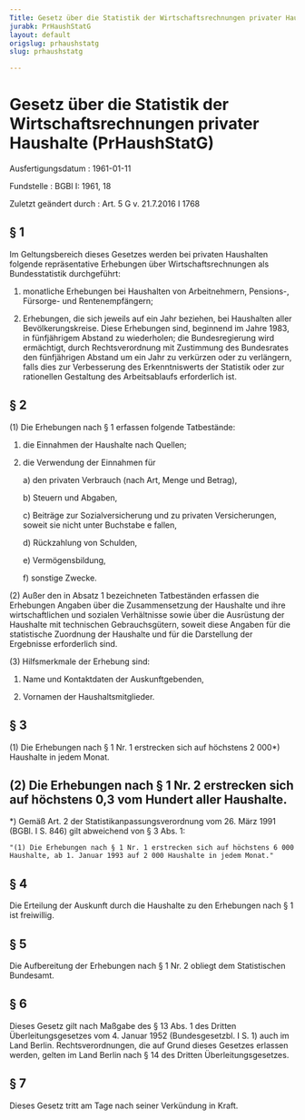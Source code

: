 ```yaml
---
Title: Gesetz über die Statistik der Wirtschaftsrechnungen privater Haushalte
jurabk: PrHaushStatG
layout: default
origslug: prhaushstatg
slug: prhaushstatg

---
```


# Gesetz über die Statistik der Wirtschaftsrechnungen privater Haushalte (PrHaushStatG)

Ausfertigungsdatum
:   1961-01-11

Fundstelle
:   BGBl I: 1961, 18

Zuletzt geändert durch
:   Art. 5 G v. 21.7.2016 I 1768


## § 1

Im Geltungsbereich dieses Gesetzes werden bei privaten Haushalten
folgende repräsentative Erhebungen über Wirtschaftsrechnungen als
Bundesstatistik durchgeführt:

1.  monatliche Erhebungen bei Haushalten von Arbeitnehmern, Pensions-,
    Fürsorge- und Rentenempfängern;


2.  Erhebungen, die sich jeweils auf ein Jahr beziehen, bei Haushalten
    aller Bevölkerungskreise. Diese Erhebungen sind, beginnend im Jahre
    1983, in fünfjährigem Abstand zu wiederholen; die Bundesregierung wird
    ermächtigt, durch Rechtsverordnung mit Zustimmung des Bundesrates den
    fünfjährigen Abstand um ein Jahr zu verkürzen oder zu verlängern,
    falls dies zur Verbesserung des Erkenntniswerts der Statistik oder zur
    rationellen Gestaltung des Arbeitsablaufs erforderlich ist.





## § 2

(1) Die Erhebungen nach § 1 erfassen folgende Tatbestände:

1.  die Einnahmen der Haushalte nach Quellen;


2.  die Verwendung der Einnahmen für

    a)  den privaten Verbrauch (nach Art, Menge und Betrag),


    b)  Steuern und Abgaben,


    c)  Beiträge zur Sozialversicherung und zu privaten Versicherungen, soweit
        sie nicht unter Buchstabe e fallen,


    d)  Rückzahlung von Schulden,


    e)  Vermögensbildung,


    f)  sonstige Zwecke.







(2) Außer den in Absatz 1 bezeichneten Tatbeständen erfassen die
Erhebungen Angaben über die Zusammensetzung der Haushalte und ihre
wirtschaftlichen und sozialen Verhältnisse sowie über die Ausrüstung
der Haushalte mit technischen Gebrauchsgütern, soweit diese Angaben
für die statistische Zuordnung der Haushalte und für die Darstellung
der Ergebnisse erforderlich sind.

(3) Hilfsmerkmale der Erhebung sind:

1.  Name und Kontaktdaten der Auskunftgebenden,


2.  Vornamen der Haushaltsmitglieder.





## § 3

(1) Die Erhebungen nach § 1 Nr. 1 erstrecken sich auf höchstens 2
000\*) Haushalte in jedem Monat.

(2) Die Erhebungen nach § 1 Nr. 2 erstrecken sich auf höchstens 0,3
vom Hundert aller Haushalte.
-----

\*) Gemäß Art. 2 der Statistikanpassungsverordnung vom 26. März 1991
    (BGBl. I S. 846) gilt abweichend von § 3 Abs. 1:

    "(1) Die Erhebungen nach § 1 Nr. 1 erstrecken sich auf höchstens 6 000
    Haushalte, ab 1. Januar 1993 auf 2 000 Haushalte in jedem Monat."





## § 4

Die Erteilung der Auskunft durch die Haushalte zu den Erhebungen nach
§ 1 ist freiwillig.


## § 5

Die Aufbereitung der Erhebungen nach § 1 Nr. 2 obliegt dem
Statistischen Bundesamt.


## § 6

Dieses Gesetz gilt nach Maßgabe des § 13 Abs. 1 des Dritten
Überleitungsgesetzes vom 4. Januar 1952 (Bundesgesetzbl. I S. 1) auch
im Land Berlin. Rechtsverordnungen, die auf Grund dieses Gesetzes
erlassen werden, gelten im Land Berlin nach § 14 des Dritten
Überleitungsgesetzes.


## § 7

Dieses Gesetz tritt am Tage nach seiner Verkündung in Kraft.

